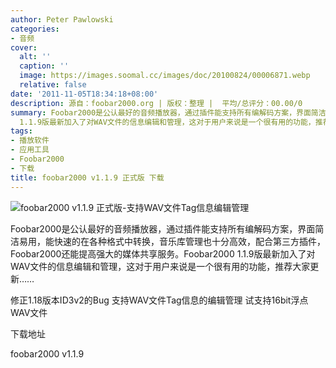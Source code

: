 ```yaml
---
author: Peter Pawlowski
categories:
- 音频
cover:
  alt: ''
  caption: ''
  image: https://images.soomal.cc/images/doc/20100824/00006871.webp
  relative: false
date: '2011-11-05T18:34:18+08:00'
description: 源自：foobar2000.org | 版权：整理 |  平均/总评分：00.00/0
summary: Foobar2000是公认最好的音频播放器，通过插件能支持所有编解码方案，界面简洁易用，能快速的在各种格式中转换，音乐库管理也十分高效。配合第三方插件，Foobar2000还能提高强大的媒体共享服务。Foobar2000
  1.1.9版最新加入了对WAV文件的信息编辑和管理，这对于用户来说是一个很有用的功能，推荐大家更新……
tags:
- 播放软件
- 应用工具
- Foobar2000
- 下载
title: foobar2000 v1.1.9 正式版 下载
---
```


![foobar2000 v1.1.9 正式版-支持WAV文件Tag信息编辑管理](https://images.soomal.cc/images/doc/20111105/00014716.webp)



Foobar2000是公认最好的音频播放器，通过插件能支持所有编解码方案，界面简洁易用，能快速的在各种格式中转换，音乐库管理也十分高效，配合第三方插件，Foobar2000还能提高强大的媒体共享服务。Foobar2000 1.1.9版最新加入了对WAV文件的信息编辑和管理，这对于用户来说是一个很有用的功能，推荐大家更新……



修正1.18版本ID3v2的Bug
支持WAV文件Tag信息的编辑管理
试支持16bit浮点WAV文件


下载地址

foobar2000 
v1.1.9